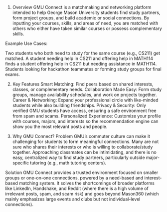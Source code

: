 1. Overview
GMU Connect is a matchmaking and networking platform intended to help George Mason University students find study partners, form project groups, and build academic or social connections. By inputting your courses, skills, and areas of need, you are matched with others who either have taken similar courses or possess complementary skills.

Example Use Cases:

Two students who both need to study for the same course (e.g., CS211) get matched.
A student needing help in CS211 and offering help in MATH114 finds a student offering help in CS211 but needing assistance in MATH114.
Students looking for hackathon teammates or forming study groups for final exams.


2. Key Features
Smart Matching: Find peers based on shared interests, classes, or complementary needs.
Collaboration Made Easy: Form study groups, manage availability schedules, and work on projects together.
Career & Networking: Expand your professional circle with like-minded students while also building friendships.
Privacy & Security: Only verified GMU students have access, ensuring a safe environment free from spam and scams.
Personalized Experience: Customize your profile with courses, majors, and interests so the recommendation engine can show you the most relevant posts and people.

3. Why GMU Connect?
Problem
GMU’s commuter culture can make it challenging for students to form meaningful connections. Many are not sure who shares their interests or who is willing to collaborate/study together. Approaching classmates can be intimidating, and there is no easy, centralized way to find study partners, particularly outside major-specific tutoring (e.g., math tutoring centers).

Solution
GMU Connect provides a trusted environment focused on smaller groups or one-on-one connections, powered by a need-based and interest-based matching system. It solves the shortcomings of broader platforms like LinkedIn, Handshake, and Reddit (where there is a high volume of irrelevant posts, spam, and scam risk) and goes beyond Mason360 (which mainly emphasizes large events and clubs but not individual-level connections).
